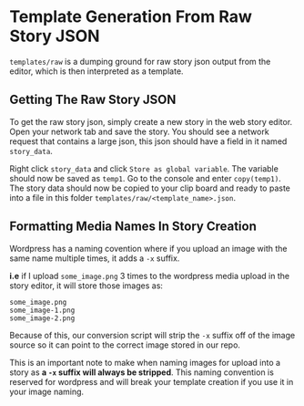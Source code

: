 # Template Generation From Raw Story JSON

`templates/raw` is a dumping ground for raw story json output from the editor, which is then interpreted as a template.

## Getting The Raw Story JSON

To get the raw story json, simply create a new story in the web story editor. Open your network tab and save the story. You should see a network request that contains a large json, this json should have a field in it named `story_data`.

Right click `story_data` and click `Store as global variable`. The variable should now be saved as `temp1`. Go to the console and enter `copy(temp1)`. The story data should now be copied to your clip board and ready to paste into a file in this folder `templates/raw/<template_name>.json`.

## Formatting Media Names In Story Creation

Wordpress has a naming covention where if you upload an image with the same name multiple times, it adds a `-x` suffix. 

**i.e**
if I upload `some_image.png` 3 times to the wordpress media upload in the story editor, it will store those images as:

```
some_image.png
some_image-1.png
some_image-2.png
```

Because of this, our conversion script will strip the `-x` suffix off of the image source so it can point to the correct image stored in our repo.

This is an important note to make when naming images for upload into a story as **a `-x` suffix will always be stripped**. This naming convention is reserved for wordpress and will break your template creation if you use it in your image naming.
